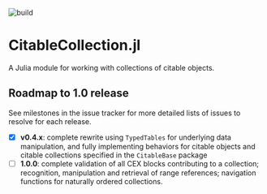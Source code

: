 ![build](https://github.com/cite-architecture/CitableCollection.jl/actions/workflows/Documentation.yml/badge.svg)


# CitableCollection.jl

A Julia module for working with collections of citable objects.

## Roadmap to 1.0 release

See milestones in the issue tracker for more detailed lists of issues to resolve for each release.

- [x] **v0.4.x**: complete rewrite using `TypedTables` for underlying data manipulation, and fully implementing behaviors for citable objects and citable collections specified in the `CitableBase` package
- [ ] **1.0.0**: complete validation of all CEX blocks contributing to a collection; recognition, manipulation and retrieval of range references; navigation functions for naturally ordered collections.
